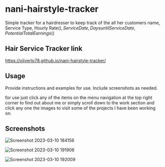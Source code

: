 # nani-hairstyle-tracker

Simple tracker for a hairdresser to keep track of the all her customers name, Service Type, Hourly Rate($), Service Date, Days until Service Date, Potential Total Earnings($)


## Hair Service Tracker link 

https://oliverlo78.github.io/nani-hairstyle-tracker/

## Usage

Provide instructions and examples for use. Include screenshots as needed.

for use just click any of the items on the menu navigation at the top
right corner to find out about me or simply scroll down to the work 
section and click any one the images to visit some of the projects 
I have been working on. 

## Screenshots

![Screenshot 2023-03-10 184156](https://user-images.githubusercontent.com/109435666/224452695-5635e119-c4d5-4de9-a539-e22ea9d0bb86.png)

![Screenshot 2023-03-10 191906](https://user-images.githubusercontent.com/109435666/224452706-fa1cba4e-6238-446f-b290-eaf1da5c6f04.png)

![Screenshot 2023-03-10 192009](https://user-images.githubusercontent.com/109435666/224452726-80472255-3f33-426c-895f-812012622d15.png)
